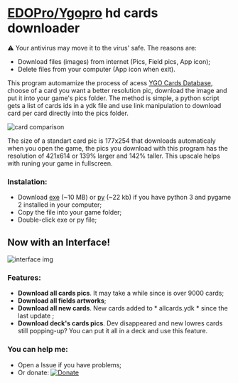# [EDOPro/Ygopro](https://discord.gg/ygopro-percy) hd cards downloader

⚠️ Your antivirus may move it to the virus' safe. The reasons are:
- Download files (images) from internet (Pics, Field pics, App icon);
- Delete files from your computer (App icon when exit).


This program automamize the process of acess [YGO Cards Database](https://db.ygoprodeck.com/), choose of a card you want a better resolution pic, download the image and put it into your game's pics folder. The method is simple, a python script gets a list of cards ids in a ydk file and use link manipulation to download card per card directly into the pics folder.

![card comparison](https://i.ibb.co/Y49skyJ/card-comparison.png)

The size of a standart card pic is 177x254 that downloads automaticaly when you open the game, the pics you download with this program has the resolution of 421x614 or 139% larger and 142% taller. This upscale helps with runing your game in fullscreen.

### Instalation:
- Download [exe](hd_cards_dwnlder.exe) (~10 MB) or [py](hd_cards_dwnlder.py) (~22 kb) if you have python 3 and pygame 2 installed in your computer;
- Copy the file into your game folder;
- Double-click exe or py file;
## Now with an Interface! 
![interface img](https://i.ibb.co/Q8HP0PR/hdcdwnlder-print2.png)

### Features:
- **Download all cards pics**. It may take a while since is over 9000 cards;
- **Download all fields artworks**;
- **Download all new cards**. New cards added to * allcards.ydk * since the last update ;
- **Download deck's cards pics**. Dev disappeared and new lowres cards still popping-up? You can put it all in a deck and use this feature.

### You can help me:
- Open a Issue if you have problems;
- Or donate: [![Donate](https://img.shields.io/badge/Donate-PayPal-green.svg)](https://www.paypal.com/donate?hosted_button_id=L53Z8HUNP7X66)
